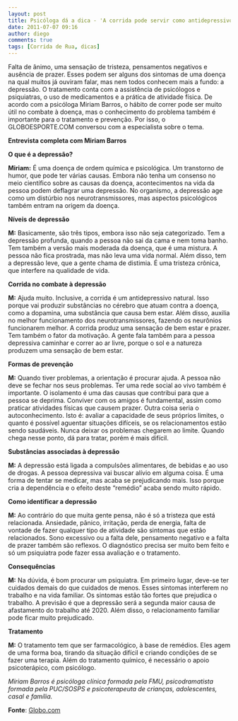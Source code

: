 ```yaml
---
layout: post
title: Psicóloga dá a dica - 'A corrida pode servir como antidepressivo natural'
date: 2011-07-07 09:16
author: diego
comments: true
tags: [Corrida de Rua, dicas]
---
```


Falta de ânimo, uma sensação de tristeza, pensamentos negativos e ausência de prazer. Esses podem ser alguns dos sintomas de uma doença na qual muitos já ouviram falar, mas nem todos conhecem mais a fundo: a depressão. O tratamento conta com a assistência de psicólogos e psiquiatras, o uso de medicamentos e a prática de atividade física. De acordo com a psicóloga Miriam Barros, o hábito de correr pode ser muito útil no combate à doença, mas o conhecimento do problema também é importante para o tratamento e prevenção. Por isso, o GLOBOESPORTE.COM conversou com a especialista sobre o tema.

**Entrevista completa com Miriam Barros** 

**O que é a depressão?** 

**Miriam:** É uma doença de ordem química e psicológica. Um transtorno de humor, que pode ter várias causas. Embora não tenha um consenso no meio científico sobre as causas da doença, acontecimentos na vida da pessoa podem deflagrar uma depressão. No organismo, a depressão age como um distúrbio nos neurotransmissores, mas aspectos psicológicos também entram na origem da doença.

**Níveis de depressão** 

**M:** Basicamente, são três tipos, embora isso não seja categorizado. Tem a depressão profunda, quando a pessoa não sai da cama e nem toma banho. Tem também a versão mais moderada da doença, que é uma mistura. A pessoa não fica prostrada, mas não leva uma vida normal. Além disso, tem a depressão leve, que a gente chama de distimia. É uma tristeza crônica, que interfere na qualidade de vida.

**Corrida no combate à depressão** 

**M:** Ajuda muito. Inclusive, a corrida é um antidepressivo natural. Isso porque vai produzir substâncias no cérebro que atuam contra a doença, como a dopamina, uma substância que causa bem estar. Além disso, auxilia no melhor funcionamento dos neurotransmissores, fazendo os neurônios funcionarem melhor. A corrida produz uma sensação de bem estar e prazer. Tem também o fator da motivação. A gente fala também para a pessoa depressiva caminhar e correr ao ar livre, porque o sol e a natureza produzem uma sensação de bem estar.

**Formas de prevenção** 

**M:** Quando tiver problemas, a orientação é procurar ajuda. A pessoa não deve se fechar nos seus problemas. Ter uma rede social ao vivo também é importante. O isolamento é uma das causas que contribui para que a pessoa se deprima. Conviver com os amigos é fundamental, assim como praticar atividades físicas que causem prazer. Outra coisa seria o autoconhecimento. Isto é: avaliar a capacidade de seus próprios limites, o quanto é possível aguentar situações difíceis, se os relacionamentos estão sendo saudáveis. Nunca deixar os problemas chegarem ao limite. Quando chega nesse ponto, dá para tratar, porém é mais difícil.

**Substâncias associadas à depressão** 

**M:** A depressão está ligada a compulsões alimentares, de bebidas e ao uso de drogas. A pessoa depressiva vai buscar alívio em alguma coisa. É uma forma de tentar se medicar, mas acaba se prejudicando mais. Isso porque cria a dependência e o efeito deste “remédio” acaba sendo muito rápido.

**Como identificar a depressão** 

**M:** Ao contrário do que muita gente pensa, não é só a tristeza que está relacionada. Ansiedade, pânico, irritação, perda de energia, falta de vontade de fazer qualquer tipo de atividade são sintomas que estão relacionados. Sono excessivo ou a falta dele, pensamento negativo e a falta de prazer também são reflexos. O diagnóstico precisa ser muito bem feito e só um psiquiatra pode fazer essa avaliação e o tratamento.

**Consequências** 

**M:** Na dúvida, é bom procurar um psiquiatra. Em primeiro lugar, deve-se ter cuidados demais do que cuidados de menos. Esses sintomas interferem no trabalho e na vida familiar. Os sintomas estão tão fortes que prejudica o trabalho. A previsão é que a depressão será a segunda maior causa de afastamento do trabalho até 2020. Além disso, o relacionamento familiar pode ficar muito prejudicado.

**Tratamento** 

**M:** O tratamento tem que ser farmacológico, à base de remédios. Eles agem de uma forma boa, tirando da situação difícil e criando condições de se fazer uma terapia. Além do tratamento químico, é necessário o apoio psicoterápico, com psicólogo.

*Miriam Barros é psicóloga clínica formada pela FMU, psicodramatista formada pela PUC/SOSPS e psicoterapeuta de crianças, adolescentes, casal e família.*

**Fonte**: <a href="http://globoesporte.globo.com/atletismo/corrida-de-rua/noticia/2011/07/psicologa-da-dica-corrida-pode-servir-como-antidepressivo-natural.html" target="_blank">Globo.com</a>
